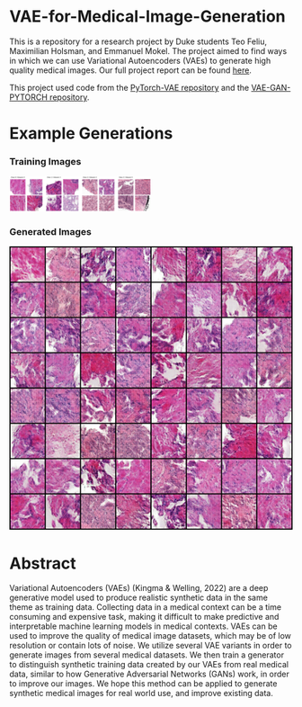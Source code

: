 # VAE-for-Medical-Image-Generation

This is a repository for a research project by Duke students Teo Feliu, Maximilian Holsman, and Emmanuel Mokel. The project aimed to find ways in which we can use Variational Autoencoders (VAEs) to generate high quality medical images. Our full project report can be found [here](https://github.com/maxholsman/VAE-for-Medical-Image-Generation/blob/main/CS_675_Final_Project_Writeup.pdf). 

This project used code from the [PyTorch-VAE repository](https://github.com/AntixK/PyTorch-VAE) and the [VAE-GAN-PYTORCH repository](https://github.com/rishabhd786/VAE-GAN-PYTORCH). 

# Example Generations
### Training Images
<!-- ![Training Examples](./examples.png) -->
<img src='./examples.png' style="width: 50%"></img>

### Generated Images
![Generated Images](./Prostate_VAEGAN.png)
<!-- <img src="./Prostate_VAEGAN.png" style="width: 50%"></img> -->


# Abstract
Variational Autoencoders (VAEs) (Kingma & Welling, 2022) are a deep generative model used to produce realistic synthetic data in the same theme as training data. Collecting data in a medical context can be a time consuming and expensive task, making it difficult to make predictive and interpretable machine learning models in medical contexts. VAEs can be used to improve the quality of medical image datasets, which may be of low resolution or contain lots of noise. We utilize several VAE variants in order to generate images from several medical datasets. We then train a generator to distinguish synthetic training data created by our VAEs from real medical data, similar to how Generative Adversarial Networks (GANs) work, in order to improve our images. We hope this method can be applied to generate synthetic medical images for real world use, and improve
existing data.


